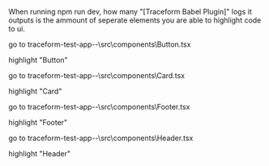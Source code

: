 When running npm run dev, how many "[Traceform Babel Plugin]" logs it outputs is the ammount of seperate elements you are able to highlight code to ui.

go to traceform-test-app--\src\components\Button.tsx

highlight "Button"

go to traceform-test-app--\src\components\Card.tsx

highlight "Card"

go to traceform-test-app--\src\components\Footer.tsx

highlight "Footer"

go to traceform-test-app--\src\components\Header.tsx

highlight "Header"


